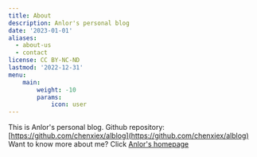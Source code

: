 ```yaml
---
title: About
description: Anlor's personal blog
date: '2023-01-01'
aliases:
  - about-us
  - contact
license: CC BY-NC-ND
lastmod: '2022-12-31'
menu:
    main: 
        weight: -10
        params:
            icon: user
---
```


This is Anlor's personal blog.
Github repository: [https://github.com/chenxiex/alblog](https://github.com/chenxiex/alblog)
Want to know more about me? Click [Anlor's homepage](https://www.anlor.top/)